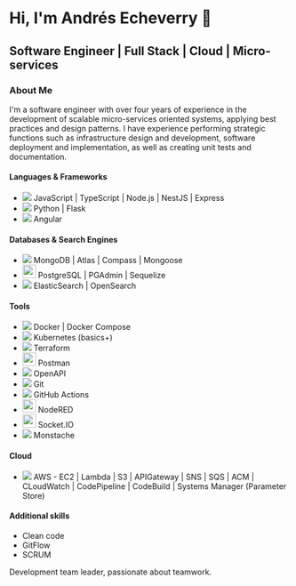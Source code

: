# Hi, I'm Andrés Echeverry 👋

## Software Engineer | Full Stack | Cloud |  Micro-services

### About Me

I'm a software engineer with over four years of experience in the development of scalable micro-services oriented systems, applying best practices and design patterns. I have experience performing strategic functions such as infrastructure design and development, software deployment and implementation, as well as creating unit tests and documentation.

#### Languages & Frameworks

- <img src="https://img.icons8.com/color/24/000000/nodejs.png"/> JavaScript | TypeScript | Node.js | NestJS | Express
- <img src="https://img.icons8.com/color/24/000000/python.png"/> Python | Flask
- <img src="https://img.icons8.com/color/24/000000/angularjs.png"/> Angular

#### Databases & Search Engines

- <img src="https://img.icons8.com/color/24/000000/mongodb.png"/> MongoDB | Atlas | Compass | Mongoose
- <img src="https://user-images.githubusercontent.com/12451867/221686275-771c3ae7-81a1-4275-9a93-751739e37436.png" width="24" height="24"> PostgreSQL | PGAdmin | Sequelize
- <img src="https://img.icons8.com/color/24/000000/elasticsearch.png"/> ElasticSearch | OpenSearch

#### Tools

- <img src="https://img.icons8.com/color/24/000000/docker.png"/> Docker | Docker Compose
- <img src="https://img.icons8.com/color/24/000000/kubernetes.png"/> Kubernetes (basics+)
- <img src="https://img.icons8.com/color/24/000000/terraform.png"/> Terraform
- <img src="https://cdn.iconscout.com/icon/free/png-512/postman-3521648-2945092.png" width="24" height="24"/> Postman
- <img src="https://img.icons8.com/dusk/24/000000/api-settings.png"/> OpenAPI
- <img src="https://img.icons8.com/color/24/000000/git.png"/> Git
- <img src="https://img.icons8.com/color/24/000000/github-2.png"/> GitHub Actions
- <img src="https://nodered.jp/node-red-icon.png" width="24" height="24"/> NodeRED
- <img src="https://cdn.icon-icons.com/icons2/2389/PNG/512/socket_io_logo_icon_144874.png" width="24" height="24"/> Socket.IO
- <img src="https://img.icons8.com/color/24/000000/git.png"/> Monstache

#### Cloud

- <img src="https://img.icons8.com/color/24/000000/amazon-web-services.png"/> AWS - EC2 | Lambda | S3 | APIGateway | SNS | SQS | ACM | CLoudWatch | CodePipeline | CodeBuild | Systems Manager (Parameter Store)

#### Additional skills
 - Clean code 
 - GitFlow
 - SCRUM
 
Development team leader, passionate about teamwork.

<!--
**aeecheverry/aeecheverry** is a ✨ _special_ ✨ repository because its `README.md` (this file) appears on your GitHub profile.

Here are some ideas to get you started:

- 🔭 I’m currently working on ...
- 🌱 I’m currently learning ...
- 👯 I’m looking to collaborate on ...
- 🤔 I’m looking for help with ...
- 💬 Ask me about ...
- 📫 How to reach me: ...
- 😄 Pronouns: ...
- ⚡ Fun fact: ...
-->
